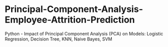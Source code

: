 # Principal-Component-Analysis-Employee-Attrition-Prediction
Python - Impact of Principal Component Analysis (PCA) on Models: Logistic Regression, Decision Tree, KNN, Naive Bayes, SVM
